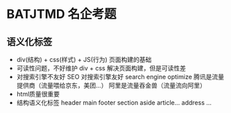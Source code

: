 # BATJTMD 名企考题

## 语义化标签
- div(结构) + css(样式) + JS(行为) 页面构建的基础
- 可读性问题，不好维护
    div + css 解决页面构建，但是可读性差
- 对搜索引擎不友好
    SEO 对搜索引擎友好
    search engine optimize
    腾讯是流量提供商（流量喂给京东，美团...）
    阿里是流量吞金兽（流量流向阿里）
- html质量很重要
- 结构语义化标签
    header main footer
    section aside article...
    address ...